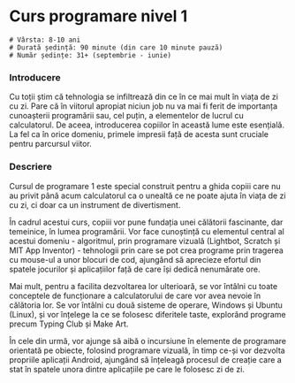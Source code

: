 # Curs programare nivel 1

    # Vârsta: 8-10 ani
    # Durată ședință: 90 minute (din care 10 minute pauză)
    # Număr ședințe: 31+ (septembrie - iunie)

### Introducere

Cu toții știm că tehnologia se infiltrează din ce în ce mai mult în viața de zi cu zi. Pare că în viitorul apropiat niciun job nu va mai fi ferit de importanța cunoașterii programării sau, cel puțin, a elementelor de lucrul cu calculatorul. De aceea, introducerea copiilor în această lume este esențială. La fel ca în orice domeniu, primele impresii față de acesta sunt cruciale pentru parcursul viitor.

### Descriere

Cursul de programare 1 este special construit pentru a ghida copiii care nu au privit până acum calculatorul ca o unealtă ce ne poate ajuta în viața de zi cu zi, ci doar ca un instrument de divertisment.

În cadrul acestui curs, copiii vor pune fundația unei călătorii fascinante, dar temeinice, în lumea programării. Vor face cunoștință cu elementul central al acestui domeniu - algoritmul, prin programare vizuală (Lightbot, Scratch și MIT App Inventor) - tehnologii prin care se pot crea programe prin tragerea cu mouse-ul a unor blocuri de cod, ajungând să aprecieze efortul din spatele jocurilor și aplicațiilor față de care își dedică nenumărate ore.

Mai mult, pentru a facilita dezvoltarea lor ulterioară, se vor întâlni cu toate conceptele de funcționare a calculatorului de care vor avea nevoie în călătoria lor. Se vor întâlni cu două sisteme de operare, Windows și Ubuntu (Linux), și vor înțelege la ce se folosesc diferitele taste, explorând programe precum Typing Club și Make Art.

În cele din urmă, vor ajunge să aibă o incursiune în elemente de programare orientată pe obiecte, folosind programare vizuală, în timp ce-și vor dezvolta propriile aplicații Android, ajungând să înțeleagă procesul de creație care a stat în spatele unora dintre aplicațiile pe care le folosesc zi de zi.
